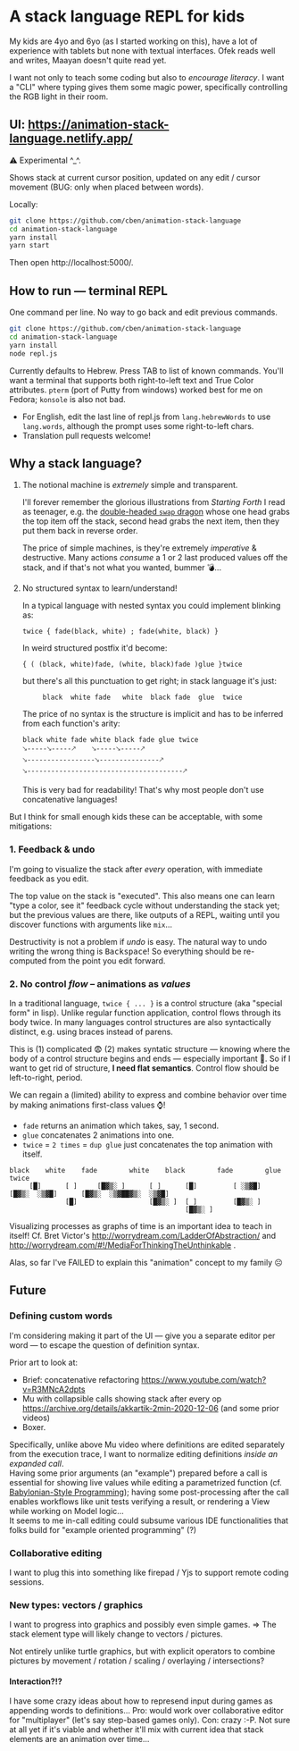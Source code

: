 # A stack language REPL for kids

My kids are 4yo and 6yo (as I started working on this), have a lot of experience with tablets but none with textual interfaces.
Ofek reads well and writes, Maayan doesn't quite read yet.

I want not only to teach some coding but also to _encourage literacy_.
I want a "CLI" where typing gives them some magic power, specifically controlling the RGB light in their room.

## UI: https://animation-stack-language.netlify.app/

⚠ Experimental ^_^.

Shows stack at current cursor position, updated on any edit / cursor movement (BUG: only when placed between words).

Locally:
```sh
git clone https://github.com/cben/animation-stack-language
cd animation-stack-language
yarn install
yarn start
```
Then open http://localhost:5000/.


## How to run — terminal REPL

One command per line.  No way to go back and edit previous commands.

```sh
git clone https://github.com/cben/animation-stack-language
cd animation-stack-language
yarn install
node repl.js
```

Currently defaults to Hebrew.  Press TAB to list of known commands.  You'll want a terminal that supports both right-to-left text and True Color attributes.  `pterm` (port of Putty from windows) worked best for me on Fedora; `konsole` is also not bad.

* For English, edit the last line of repl.js from `lang.hebrewWords` to use `lang.words`, although the prompt uses some right-to-left chars.
* Translation pull requests welcome!

## Why a stack language?

 1. The notional machine is _extremely_ simple and transparent.

    I'll forever remember the glorious illustrations from _Starting Forth_ I read as teenager,
    e.g. the [double-headed `swap` dragon][1] whose one head grabs the top item off the stack,
    second head grabs the next item, then they put them back in reverse order.

    [1]: https://www.forth.com/starting-forth/2-stack-manipulation-operators-arithmetic/#SWAP

    The price of simple machines, is they're extremely _imperative_ & destructive.
    Many actions _consume_ a 1 or 2 last produced values off the stack, and if that's not what you wanted, bummer 💣...

 2. No structured syntax to learn/understand!

    In a typical language with nested syntax you could implement blinking as:
    ```
    twice { fade(black, white) ; fade(white, black) }
    ```
    In weird structured postfix it'd become:
    ```
    { ( (black, white)fade, (white, black)fade )glue }twice
    ```
    but there's all this punctuation to get right; in stack language it's just:
    ```
         black  white fade   white  black fade  glue  twice
    ```

    The price of no syntax is the structure is implicit and has to be inferred from each function's arity:

    ```
    black white fade white black fade glue twice
    🡖-----🡖-----🡕    🡖-----🡖-----🡕
    🡖-----------------🡖---------------🡕
    🡖---------------------------------------🡕
    ```

    This is very bad for readability!  That's why most people don't use concatenative languages!

But I think for small enough kids these can be acceptable, with some mitigations:

### 1. Feedback & undo

I'm going to visualize the stack after _every_ operation, with immediate feedback as you edit.

The top value on the stack is "executed".
This also means one can learn "type a color, see it" feedback cycle without understanding the stack yet;
but the previous values are there, like outputs of a REPL, waiting until you discover functions with arguments like `mix`...

Destructivity is not a problem if _undo_ is easy.  The natural way to undo writing the wrong thing is <kbd>Backspace</kbd>!
So everything should be re-computed from the point you edit forward.

### 2. No control _flow_ – animations as _values_

In a traditional language, `twice { ... }` is a control structure (aka "special form" in lisp).
Unlike regular function application, control flows through its body twice.
In many languages control structures are also syntactically distinct, e.g. using braces instead of parens.

This is (1) complicated 😨 (2) makes syntatic structure — knowing where the body of a control structure begins and ends — especially important 🙁.
So if I want to get rid of structure, **I need flat semantics**.  Control flow should be left-to-right, period.

We can regain a (limited) ability to express and combine behavior over time by making animations first-class values ⌚!

- `fade` returns an animation which takes, say, 1 second.
- `glue` concatenates 2 animations into one.
- `twice` = `2 times` = `dup glue` just concatenates the top animation with itself.

```
black    white    fade        white    black        fade        glue             twice
     [█]      [ ]     [█▓▒░ ]      [ ]      [█]         [ ░▒▓█]     [█▓▒░  ░▒▓█]      [█▓▒░  ░▒▓██▓▒░  ░▒▓█]
              [█]                  [█▓▒░ ]  [ ]         [█▓▒░ ]
                                            [█▓▒░ ]
```

Visualizing processes as graphs of time is an important idea to teach in itself!
Cf. Bret Victor's  http://worrydream.com/LadderOfAbstraction/ and http://worrydream.com/#!/MediaForThinkingTheUnthinkable .

Alas, so far I've FAILED to explain this "animation" concept to my family ☹️

## Future

### Defining custom words

I'm considering making it part of the UI — give you a separate editor per word — to escape the question of definition syntax.

Prior art to look at:
- Brief: concatenative refactoring https://www.youtube.com/watch?v=R3MNcA2dpts
- Mu with collapsible calls showing stack after every op https://archive.org/details/akkartik-2min-2020-12-06 (and some prior videos)
- Boxer.

Specifically, unlike above Mu video where definitions are edited separately from the execution trace, I want to normalize editing definitions *inside an expanded call*.  
Having some prior arguments (an "example") prepared before a call is essential for showing live values while editing a parametrized function (cf. [Babylonian-Style Programming][]); 
having some post-processing after the call enables workflows like unit tests verifying a result, or rendering a View while working on Model logic...  
It seems to me in-call editing could subsume various IDE functionalities that folks build for "example oriented programming" (?)

[Babylonian-Style Programming]: https://arxiv.org/pdf/1902.00549

### Collaborative editing

I want to plug this into something like firepad / Yjs to support remote coding sessions.

### New types: vectors / graphics

I want to progress into graphics and possibly even simple games.
=> The stack element type will likely change to vectors / pictures.

Not entirely unlike turtle graphics, but with explicit operators to combine pictures by movement / rotation / scaling / overlaying / intersections?

#### Interaction?!?

I have some crazy ideas about how to represend input during games as appending words to definitions...  Pro: would work over collaborative editor for "multiplayer" (let's say step-based games only).  Con: crazy :-P.  Not sure at all yet if it's viable and whether it'll mix with current idea that stack elements are an animation over time...
